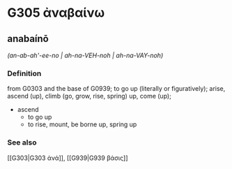 # G305 ἀναβαίνω

## anabaínō

_(an-ab-ah'-ee-no | ah-na-VEH-noh | ah-na-VAY-noh)_

### Definition

from G0303 and the base of G0939; to go up (literally or figuratively); arise, ascend (up), climb (go, grow, rise, spring) up, come (up); 

- ascend
  - to go up
  - to rise, mount, be borne up, spring up

### See also

[[G303|G303 ἀνά]], [[G939|G939 βάσις]]
